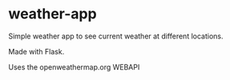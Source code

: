 # weather-app
Simple weather app to see current weather at different locations.  

Made with Flask.  
  
Uses the openweathermap.org WEBAPI
